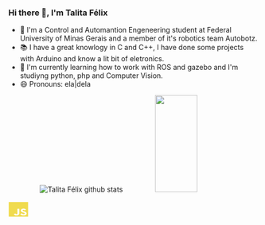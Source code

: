 ### Hi there 👋, I'm Talita Félix

- 🎒 I'm a Control and Automantion Engeneering student at Federal University of Minas Gerais and a member of it's robotics team Autobotz.
- 📚 I have a great knowlogy in C and C++, I have done some projects with Arduino and know a lit bit of eletronics.
- 🌱 I'm currently learning how to work with ROS and gazebo and I'm studiyng python, php and Computer Vision.
- 😄 Pronouns: ela|dela

<!-- Profile stats -->

<div align="center">  
  <img width="49%" height="195px" src="https://github-readme-stats.vercel.app/api?username=TalitaShapira&show_icons=true&count_private=true&hide_border=true&title_color=5D3FD3&icon_color=5D3FD3&text_color=c9d1d9&bg_color=0d1117" alt="Talita Félix github stats" /> 
  <img width="41%" height="195px" src="https://github-readme-stats.vercel.app/api/top-langs/?username=TalitaSaphira&layout=compact&hide_border=true&title_color=5D3FD3&text_color=5D3FD3&bg_color=0d1117" />
</div>

<!-- Languages icons -->

<div style="display: inline_block"><br>
  <img align="center" alt="Rafa-Js" height="30" width="40" src="https://raw.githubusercontent.com/devicons/devicon/master/icons/javascript/javascript-plain.svg">
</div>

